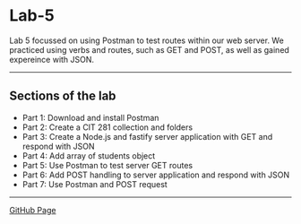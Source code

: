 # Lab-5

Lab 5 focussed on using Postman to test routes within our web server. We practiced using verbs and routes, such as GET and POST, as well as gained expereince with JSON. 

-----------------------------------------------------------------------------------------------------------------------------------------------------------

## Sections of the lab

- Part 1: Download and install Postman 
- Part 2: Create a CIT 281 collection and folders 
- Part 3: Create a Node.js and fastify server application with GET and respond with JSON 
- Part 4: Add array of students object 
- Part 5: Use Postman to test server GET routes 
- Part 6: Add POST handling to server application and respond with JSON 
- Part 7: Use Postman and POST request

-----------------------------------------------------------------------------------------------------------------------------------------------------------

[GitHub Page](https://github.com/UofOalexfort/Lab-5)
